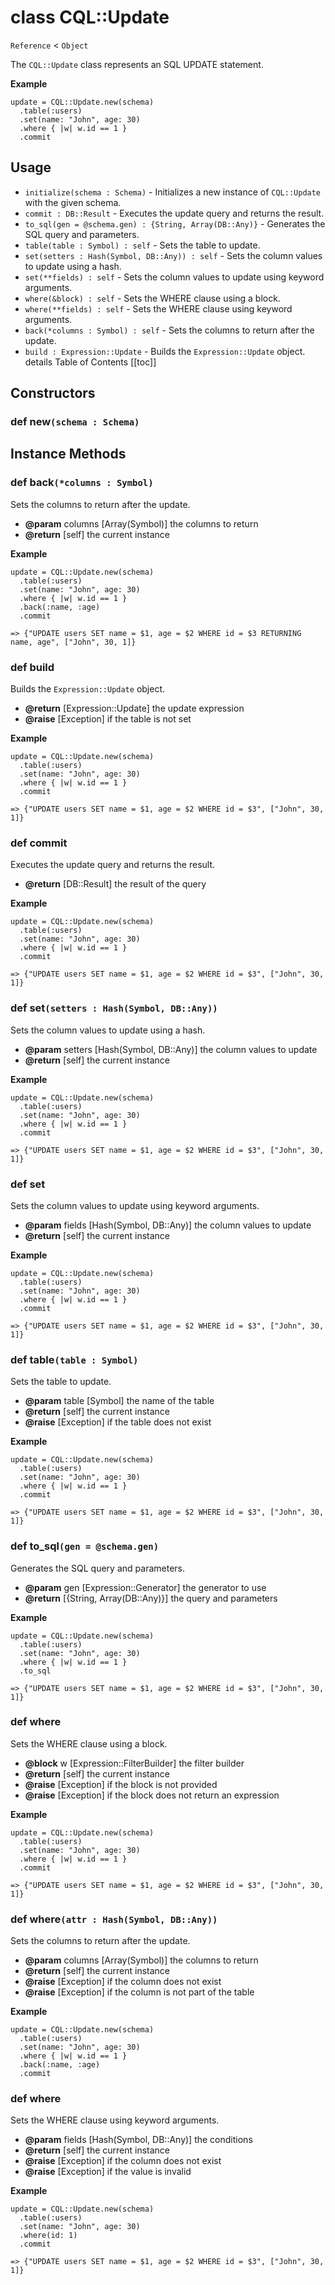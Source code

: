 # class CQL::Update

`Reference` < `Object`

The `CQL::Update` class represents an SQL UPDATE statement.

**Example**

```crystal
update = CQL::Update.new(schema)
  .table(:users)
  .set(name: "John", age: 30)
  .where { |w| w.id == 1 }
  .commit
```

## Usage

- `initialize(schema : Schema)` - Initializes a new instance of `CQL::Update` with the given schema.
- `commit : DB::Result` - Executes the update query and returns the result.
- `to_sql(gen = @schema.gen) : {String, Array(DB::Any)}` - Generates the SQL query and parameters.
- `table(table : Symbol) : self` - Sets the table to update.
- `set(setters : Hash(Symbol, DB::Any)) : self` - Sets the column values to update using a hash.
- `set(**fields) : self` - Sets the column values to update using keyword arguments.
- `where(&block) : self` - Sets the WHERE clause using a block.
- `where(**fields) : self` - Sets the WHERE clause using keyword arguments.
- `back(*columns : Symbol) : self` - Sets the columns to return after the update.
- `build : Expression::Update` - Builds the `Expression::Update` object.
  details Table of Contents
  [[toc]]

## Constructors

### def new`(schema : Schema)`

## Instance Methods

### def back`(*columns : Symbol)`

Sets the columns to return after the update.

- **@param** columns [Array(Symbol)] the columns to return
- **@return** [self] the current instance

**Example**

```crystal
update = CQL::Update.new(schema)
  .table(:users)
  .set(name: "John", age: 30)
  .where { |w| w.id == 1 }
  .back(:name, :age)
  .commit

=> {"UPDATE users SET name = $1, age = $2 WHERE id = $3 RETURNING name, age", ["John", 30, 1]}
```

### def build

Builds the `Expression::Update` object.

- **@return** [Expression::Update] the update expression
- **@raise** [Exception] if the table is not set

**Example**

```crystal
update = CQL::Update.new(schema)
  .table(:users)
  .set(name: "John", age: 30)
  .where { |w| w.id == 1 }
  .commit

=> {"UPDATE users SET name = $1, age = $2 WHERE id = $3", ["John", 30, 1]}
```

### def commit

Executes the update query and returns the result.

- **@return** [DB::Result] the result of the query

**Example**

```crystal
update = CQL::Update.new(schema)
  .table(:users)
  .set(name: "John", age: 30)
  .where { |w| w.id == 1 }
  .commit

=> {"UPDATE users SET name = $1, age = $2 WHERE id = $3", ["John", 30, 1]}
```

### def set`(setters : Hash(Symbol, DB::Any))`

Sets the column values to update using a hash.

- **@param** setters [Hash(Symbol, DB::Any)] the column values to update
- **@return** [self] the current instance

**Example**

```crystal
update = CQL::Update.new(schema)
  .table(:users)
  .set(name: "John", age: 30)
  .where { |w| w.id == 1 }
  .commit

=> {"UPDATE users SET name = $1, age = $2 WHERE id = $3", ["John", 30, 1]}
```

### def set

Sets the column values to update using keyword arguments.

- **@param** fields [Hash(Symbol, DB::Any)] the column values to update
- **@return** [self] the current instance

**Example**

```crystal
update = CQL::Update.new(schema)
  .table(:users)
  .set(name: "John", age: 30)
  .where { |w| w.id == 1 }
  .commit

=> {"UPDATE users SET name = $1, age = $2 WHERE id = $3", ["John", 30, 1]}
```

### def table`(table : Symbol)`

Sets the table to update.

- **@param** table [Symbol] the name of the table
- **@return** [self] the current instance
- **@raise** [Exception] if the table does not exist

**Example**

```crystal
update = CQL::Update.new(schema)
  .table(:users)
  .set(name: "John", age: 30)
  .where { |w| w.id == 1 }
  .commit

=> {"UPDATE users SET name = $1, age = $2 WHERE id = $3", ["John", 30, 1]}
```

### def to_sql`(gen = @schema.gen)`

Generates the SQL query and parameters.

- **@param** gen [Expression::Generator] the generator to use
- **@return** [{String, Array(DB::Any)}] the query and parameters

**Example**

```crystal
update = CQL::Update.new(schema)
  .table(:users)
  .set(name: "John", age: 30)
  .where { |w| w.id == 1 }
  .to_sql

=> {"UPDATE users SET name = $1, age = $2 WHERE id = $3", ["John", 30, 1]}
```

### def where

Sets the WHERE clause using a block.

- **@block** w [Expression::FilterBuilder] the filter builder
- **@return** [self] the current instance
- **@raise** [Exception] if the block is not provided
- **@raise** [Exception] if the block does not return an expression

**Example**

```crystal
update = CQL::Update.new(schema)
  .table(:users)
  .set(name: "John", age: 30)
  .where { |w| w.id == 1 }
  .commit

=> {"UPDATE users SET name = $1, age = $2 WHERE id = $3", ["John", 30, 1]}
```

### def where`(attr : Hash(Symbol, DB::Any))`

Sets the columns to return after the update.

- **@param** columns [Array(Symbol)] the columns to return
- **@return** [self] the current instance
- **@raise** [Exception] if the column does not exist
- **@raise** [Exception] if the column is not part of the table

**Example**

```crystal
update = CQL::Update.new(schema)
  .table(:users)
  .set(name: "John", age: 30)
  .where { |w| w.id == 1 }
  .back(:name, :age)
  .commit
```

### def where

Sets the WHERE clause using keyword arguments.

- **@param** fields [Hash(Symbol, DB::Any)] the conditions
- **@return** [self] the current instance
- **@raise** [Exception] if the column does not exist
- **@raise** [Exception] if the value is invalid

**Example**

```crystal
update = CQL::Update.new(schema)
  .table(:users)
  .set(name: "John", age: 30)
  .where(id: 1)
  .commit

=> {"UPDATE users SET name = $1, age = $2 WHERE id = $3", ["John", 30, 1]}
```
